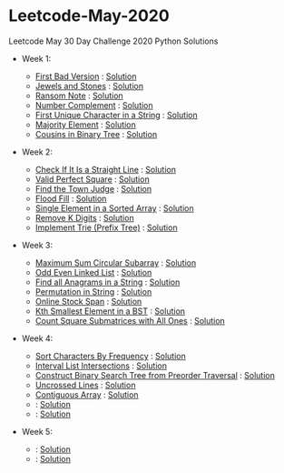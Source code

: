 # Leetcode-May-2020
Leetcode May 30 Day Challenge 2020 Python Solutions
- Week 1:
  - [First Bad Version](https://leetcode.com/explore/featured/card/may-leetcoding-challenge/534/week-1-may-1st-may-7th/3316/) : [Solution](Week_1/firstbadversion.py)
  - [Jewels and Stones](https://leetcode.com/explore/featured/card/may-leetcoding-challenge/534/week-1-may-1st-may-7th/3317/) : [Solution](Week_1/jewelsandstones.py)
  - [Ransom Note](https://leetcode.com/explore/challenge/card/may-leetcoding-challenge/534/week-1-may-1st-may-7th/3318/) : [Solution](Week_1/ransomnote.py)
  - [Number Complement](https://leetcode.com/explore/challenge/card/may-leetcoding-challenge/534/week-1-may-1st-may-7th/3319/) : [Solution](Week_1/NumComplement.py)
  - [First Unique Character in a String](https://leetcode.com/explore/challenge/card/may-leetcoding-challenge/534/week-1-may-1st-may-7th/3320/) : [Solution](Week_1/firstUniqueChar.py)
  - [Majority Element](https://leetcode.com/explore/challenge/card/may-leetcoding-challenge/534/week-1-may-1st-may-7th/3321/) : [Solution](Week_1/majorityelement.py)
  - [Cousins in Binary Tree](https://leetcode.com/explore/challenge/card/may-leetcoding-challenge/534/week-1-may-1st-may-7th/3322/) : [Solution](Week_1/CousinsBinaryTree.py)

- Week 2:
  - [Check If It Is a Straight Line](https://leetcode.com/explore/challenge/card/may-leetcoding-challenge/535/week-2-may-8th-may-14th/3323/) : [Solution](Week_2/StraightLine.py)
  - [Valid Perfect Square](https://leetcode.com/explore/featured/card/may-leetcoding-challenge/535/week-2-may-8th-may-14th/3324/) : [Solution](Week_2/ValidPerfectSquare.py)
  - [Find the Town Judge](https://leetcode.com/explore/challenge/card/may-leetcoding-challenge/535/week-2-may-8th-may-14th/3325/) : [Solution](Week_2/TownJudge.py)
  - [Flood Fill](https://leetcode.com/explore/challenge/card/may-leetcoding-challenge/535/week-2-may-8th-may-14th/3326/) : [Solution](Week_2/FloodFill.py)
  - [Single Element in a Sorted Array](https://leetcode.com/explore/featured/card/may-leetcoding-challenge/535/week-2-may-8th-may-14th/3327/) : [Solution](Week_2/singleelemsorted.py)
  - [Remove K Digits](https://leetcode.com/explore/featured/card/may-leetcoding-challenge/535/week-2-may-8th-may-14th/3328/) : [Solution](Week_2/removeKDigits.py)
  - [Implement Trie (Prefix Tree)](https://leetcode.com/explore/challenge/card/may-leetcoding-challenge/535/week-2-may-8th-may-14th/3329/) : [Solution](Week_2/Trie.py)

- Week 3:
  - [Maximum Sum Circular Subarray](https://leetcode.com/explore/challenge/card/may-leetcoding-challenge/536/week-3-may-15th-may-21st/3330/) : [Solution](Week_3/MaxSumCircArr.py)
  - [Odd Even Linked List](https://leetcode.com/explore/challenge/card/may-leetcoding-challenge/536/week-3-may-15th-may-21st/3331/) : [Solution](Week_3/OddEvenLL.py)
  - [Find all Anagrams in a String](https://leetcode.com/explore/challenge/card/may-leetcoding-challenge/536/week-3-may-15th-may-21st/3332/) : [Solution](Week_3/anagrams.py)
  - [Permutation in String](https://leetcode.com/explore/challenge/card/may-leetcoding-challenge/536/week-3-may-15th-may-21st/3333/) : [Solution](Week_3/Permutations.py)
  - [Online Stock Span](https://leetcode.com/explore/challenge/card/may-leetcoding-challenge/536/week-3-may-15th-may-21st/3334/) : [Solution](Week_3/StockSpan.py)
  - [Kth Smallest Element in a BST](https://leetcode.com/explore/challenge/card/may-leetcoding-challenge/536/week-3-may-15th-may-21st/3335/) : [Solution](Week_3/KsmallBST.py)
  - [Count Square Submatrices with All Ones](https://leetcode.com/explore/challenge/card/may-leetcoding-challenge/536/week-3-may-15th-may-21st/3336/) : [Solution](Week_3/SquareSubMatrices.py)

- Week 4:
  - [Sort Characters By Frequency](https://leetcode.com/explore/challenge/card/may-leetcoding-challenge/537/week-4-may-22nd-may-28th/3337/) : [Solution](Week_4/SortCharFreq.py)
  - [Interval List Intersections](https://leetcode.com/explore/challenge/card/may-leetcoding-challenge/537/week-4-may-22nd-may-28th/3338/) : [Solution](Week_4/IntervalIntersections.py)
  - [Construct Binary Search Tree from Preorder Traversal](https://leetcode.com/explore/challenge/card/may-leetcoding-challenge/537/week-4-may-22nd-may-28th/3339/) : [Solution](https://github.com/jha-vineet69/Leetcode-April-2020/blob/master/Week_3/BSTFromPreorder.py)
  - [Uncrossed Lines](https://leetcode.com/explore/challenge/card/may-leetcoding-challenge/537/week-4-may-22nd-may-28th/3340/) : [Solution](Week_4/UncrossedLines.py)
  - [Contiguous Array](https://leetcode.com/explore/challenge/card/may-leetcoding-challenge/537/week-4-may-22nd-may-28th/3341/) : [Solution](https://github.com/jha-vineet69/Leetcode-April-2020/blob/master/Week_2/ContiguousArray.py)
  - []() : [Solution](Week_4/)
  - []() : [Solution](Week_4/)  

- Week 5:
  - []() : [Solution](Week_5/)
  - []() : [Solution](Week_5/)
